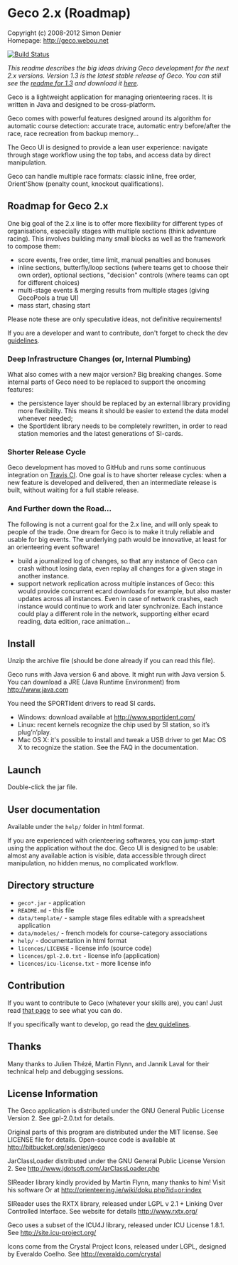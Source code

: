 Geco 2.x (Roadmap)
==================
Copyright (c) 2008-2012 Simon Denier  
Homepage: http://geco.webou.net

[![Build Status](https://travis-ci.org/sdenier/Geco.png)](https://travis-ci.org/sdenier/Geco)

*This readme describes the big ideas driving Geco development for the next 2.x versions. Version 1.3 is the latest stable release of Geco. You can still see the [readme for 1.3](https://github.com/sdenier/Geco/blob/e0096fc139d390784f578dd6c4217fa20c099457/README.md) and download it [here](https://bitbucket.org/sdenier/geco/downloads).*

Geco is a lightweight application for managing orienteering races.
It is written in Java and designed to be cross-platform.

Geco comes with powerful features designed around its algorithm for automatic course detection: accurate trace, automatic entry before/after the race, race recreation from backup memory...

The Geco UI is designed to provide a lean user experience: navigate through stage workflow using the top tabs, and access data by direct manipulation.

Geco can handle multiple race formats: classic inline, free order, Orient'Show (penalty count, knockout qualifications).


Roadmap for Geco 2.x
--------------------

One big goal of the 2.x line is to offer more flexibility for different types of organisations, especially stages with multiple sections (think adventure racing). This involves building many small blocks as well as the framework to compose them:

- score events, free order, time limit, manual penalties and bonuses
- inline sections, butterfly/loop sections (where teams get to choose their own order), optional sections, "decision" controls (where teams can opt for different choices)
- multi-stage events & merging results from multiple stages (giving GecoPools a true UI)
- mass start, chasing start

Please note these are only speculative ideas, not definitive requirements!

If you are a developer and want to contribute, don't forget to check the dev [guidelines](https://github.com/sdenier/Geco/blob/master/README_DEV.md).


### Deep Infrastructure Changes (or, Internal Plumbing)

What also comes with a new major version? Big breaking changes. Some internal parts of Geco need to be replaced to support the oncoming features:

- the persistence layer should be replaced by an external library providing more flexibility. This means it should be easier to extend the data model whenever needed;
- the SportIdent library needs to be completely rewritten, in order to read station memories and the latest generations of SI-cards.


### Shorter Release Cycle

Geco development has moved to GitHub and runs some continuous integration on [Travis CI](http://travis-ci.org/sdenier/Geco). One goal is to have shorter release cycles: when a new feature is developed and delivered, then an intermediate release is built, without waiting for a full stable release.


### And Further down the Road...

The following is not a current goal for the 2.x line, and will only speak to people of the trade. One dream for Geco is to make it truly reliable and usable for big events. The underlying path would be innovative, at least for an orienteering event software!

- build a journalized log of changes, so that any instance of Geco can crash without losing data, even replay all changes for a given stage in another instance.
- support network replication across multiple instances of Geco: this would provide concurrent ecard downloads for example, but also master updates across all instances. Even in case of network crashes, each instance would continue to work and later synchronize. Each instance could play a different role in the network, supporting either ecard reading, data edition, race animation...


Install
-------

Unzip the archive file (should be done already if you can read this file).

Geco runs with Java version 6 and above. It might run with Java version 5.
You can download a JRE (Java Runtime Environment) from http://www.java.com

You need the SPORTIdent drivers to read SI cards.

- Windows: download available at http://www.sportident.com/
- Linux: recent kernels recognize the chip used by SI station, so it’s plug’n’play.
- Mac OS X: it's possible to install and tweak a USB driver to get Mac OS X to recognize the station. See the FAQ in the documentation.


Launch
------

Double-click the jar file.


User documentation
------------------

Available under the `help/` folder in html format.

If you are experienced with orienteering softwares, you can jump-start using the application without the doc. Geco UI is designed to be usable: almost any available action is visible, data accessible through direct manipulation, no hidden menus, no complicated workflow.


Directory structure
-------------------

- `geco*.jar` - application
- `README.md` - this file
- `data/template/` - sample stage files editable with a spreadsheet application
- `data/modeles/` - french models for course-category associations
- `help/` - documentation in html format
- `licences/LICENSE` - license info (source code)
- `licences/gpl-2.0.txt` - license info (application)
- `licences/icu-license.txt` - more license info


Contribution
------------
If you want to contribute to Geco (whatever your skills are), you can! Just read [that page](http://geco.webou.net/geco/contribute.html) to see what you can do.

If you specifically want to develop, go read the [dev guidelines](https://github.com/sdenier/Geco/blob/master/README_DEV.md).


Thanks
------

Many thanks to Julien Thézé, Martin Flynn, and Jannik Laval for their technical help and debugging sessions.


License Information
-------------------

The Geco application is distributed under the GNU General Public License Version 2. See gpl-2.0.txt for details.

Original parts of this program are distributed under the MIT license. See LICENSE file for details.
Open-source code is available at http://bitbucket.org/sdenier/geco

JarClassLoader distributed under the GNU General Public License Version 2.
See http://www.jdotsoft.com/JarClassLoader.php

SIReader library kindly provided by Martin Flynn, many thanks to him!
Visit his software Òr at http://orienteering.ie/wiki/doku.php?id=or:index

SIReader uses the RXTX library, released under LGPL v 2.1 + Linking Over Controlled Interface.
See website for details http://www.rxtx.org/

Geco uses a subset of the ICU4J library, released under ICU License 1.8.1. See http://site.icu-project.org/

Icons come from the Crystal Project Icons, released under LGPL, designed by Everaldo Coelho.
See http://everaldo.com/crystal